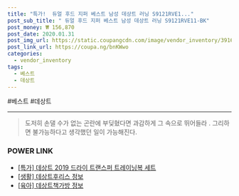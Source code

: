 ```yaml
--- 
title: "특가!  듀얼 후드 지퍼 베스트 남성 데상트 러닝 S9121RVE1..." 
post_sub_title: " 듀얼 후드 지퍼 베스트 남성 데상트 러닝 S9121RVE11-BK" 
post_money: ₩ 156,870 
post_date: 2020.01.31 
post_img_url: https://static.coupangcdn.com/image/vendor_inventory/3916/84450781ac01dcf9c37ce01da2eb7688896ab3fa6c1e0de4ea4c724e5178.jpg 
post_link_url: https://coupa.ng/bnKWwo 
categories: 
  - vendor_inventory 
tags: 
  - 베스트 
  - 데상트 
--- 
```

  #베스트 #데상트 
<hr> 

> 도저히 손댈 수가 없는 곤란에 부딪혔다면 과감하게 그 속으로 뛰어들라 . 그리하면 불가능하다고 생각했던 일이 가능해진다. 


### POWER LINK

* <a href="https://blog.naver.com/santokki14/221792023161" target="_blank">[특가] 데상트 2019 드라이 트랜스퍼 트레이닝복 세트</a>
* <a href="https://blog.naver.com/fasyy4321/221766254874" target="_blank"> [생활] 데상트후리스 정보 </a>
* <a href="https://blog.naver.com/fasyy4321/221762933447" target="_blank"> [육아] 데상트책가방 정보 </a>
